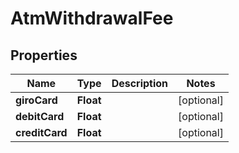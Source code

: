 

# AtmWithdrawalFee


## Properties

| Name | Type | Description | Notes |
|------------ | ------------- | ------------- | -------------|
|**giroCard** | **Float** |  |  [optional] |
|**debitCard** | **Float** |  |  [optional] |
|**creditCard** | **Float** |  |  [optional] |



